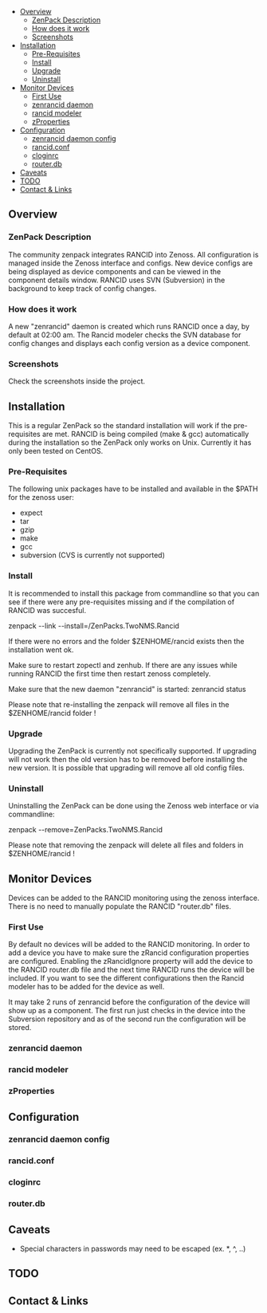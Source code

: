 *   [Overview](#overview)
    *   [ZenPack Description](#shortdescription)
    *   [How does it work](#shorthow)
    *   [Screenshots](#screenshots)
*   [Installation](#installation)
    *   [Pre-Requisites](#prereqs)
    *   [Install](#install)
    *   [Upgrade](#upgrade)
    *   [Uninstall](#uninstall)
*   [Monitor Devices](#monitoring)
    *   [First Use](#firstuse)
    *   [zenrancid daemon](zenrancidd)
    *   [rancid modeler](#modeler)
    *   [zProperties](#zproperties)
*   [Configuration](#configuration)
    *   [zenrancid daemon config](#configzenrancid)
    *   [rancid.conf](#configrancid)
    *   [cloginrc](#configcloginrc)
    *   [router.db](#configrouterdb)
*   [Caveats](#caveats)
*   [TODO](#todo)
*   [Contact & Links](#contact)


<h2 id="overview">Overview</h2>

<h3 id="shortdescription">ZenPack Description</h3>

The community zenpack integrates RANCID into Zenoss. All configuration is managed inside the Zenoss interface and configs.
New device configs are being displayed as device components and can be viewed in the component details window.
RANCID uses SVN (Subversion) in the background to keep track of config changes.

<h3 id="shorthow">How does it work</h3>

A new "zenrancid" daemon is created which runs RANCID once a day, by default at 02:00 am.
The Rancid modeler checks the SVN database for config changes and displays each config version as a device component.

<h3 id="screenshots">Screenshots</h3>

Check the screenshots inside the project.


<h2 id="installation">Installation</h2>

This is a regular ZenPack so the standard installation will work if the pre-requisites are met. 
RANCID is being compiled (make & gcc) automatically during the installation so the ZenPack only works on Unix. 
Currently it has only been tested on CentOS.

<h3 id="prereqs">Pre-Requisites</h3>

The following unix packages have to be installed and available in the $PATH for the zenoss user:

   * expect
   * tar
   * gzip
   * make
   * gcc
   * subversion (CVS is currently not supported)

<h3 id="install">Install</h3>

It is recommended to install this package from commandline so that you can see if there were any pre-requisites missing and if the compilation of RANCID was succesful.

zenpack --link --install=<installdir>/ZenPacks.TwoNMS.Rancid

If there were no errors and the folder $ZENHOME/rancid exists then the installation went ok.

Make sure to restart zopectl and zenhub. If there are any issues while running RANCID the first time then restart zenoss completely.

Make sure that the new daemon "zenrancid" is started: zenrancid status

Please note that re-installing the zenpack will remove all files in the $ZENHOME/rancid folder !

<h3 id="upgrade">Upgrade</h3>

Upgrading the ZenPack is currently not specifically supported. If upgrading will not work then the old version has to be removed before installing the new version.
It is possible that upgrading will remove all old config files.

<h3 id="uninstall">Uninstall</h3>

Uninstalling the ZenPack can be done using the Zenoss web interface or via commandline:

zenpack --remove=ZenPacks.TwoNMS.Rancid

Please note that removing the zenpack will delete all files and folders in $ZENHOME/rancid !


<h2 id="monitoring">Monitor Devices</h2>

Devices can be added to the RANCID monitoring using the zenoss interface. There is no need to manually populate the RANCID "router.db" files.

<h3 id="firstuse">First Use</h3>

By default no devices will be added to the RANCID monitoring. In order to add a device you have to make sure the zRancid configuration properties are configured.
Enabling the zRancidIgnore property will add the device to the RANCID router.db file and the next time RANCID runs the device will be included.
If you want to see the different configurations then the Rancid modeler has to be added for the device as well.

It may take 2 runs of zenrancid before the configuration of the device will show up as a component. The first run just checks in the device into the Subversion repository and as of the second run the configuration will be stored.

<h3 id="zenrancidd">zenrancid daemon</h3>

<h3 id="modeler">rancid modeler</h3>

<h3 id="zproperties">zProperties</h3>


<h2 id="configuration">Configuration</h2>

<h3 id="configzenrancid">zenrancid daemon config</h3>

<h3 id="configrancid">rancid.conf</h3>

<h3 id="configcloginrc">cloginrc</h3>

<h3 id="configrouterdb">router.db</h3>

<h2 id="caveats">Caveats</h2>

* Special characters in passwords may need to be escaped (ex. *, ^, ..)

<h2 id="todo">TODO</h2>

<h2 id="contact">Contact & Links</h2>
